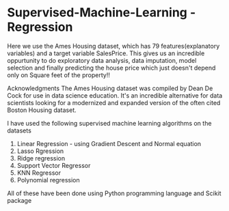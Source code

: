 # Supervised-Machine-Learning - Regression
Here we use the Ames Housing dataset, which has 79 features(explanatory variables) and a target variable SalesPrice. This gives us an incredible oppurtunity to do exploratory data analysis, data imputation, model selection and finally predicting the house price which just doesn't depend only on Square feet  of the property!!

Acknowledgments
The Ames Housing dataset was compiled by Dean De Cock for use in data science education. It's an incredible alternative for data scientists looking for a modernized and expanded version of the often cited Boston Housing dataset. 

I have used the following supervised machine learning algorithms on the datasets
1. Linear Regression - using Gradient Descent and Normal equation
2. Lasso Rgression
3. Ridge regression
4. Support Vector Regressor
5. KNN Regressor
6. Polynomial regression

All of these have been done using Python programming language and Scikit package


